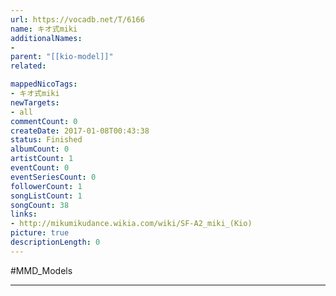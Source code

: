 ```yaml
---
url: https://vocadb.net/T/6166
name: キオ式miki
additionalNames: 
- 
parent: "[[kio-model]]"
related:

mappedNicoTags:
- キオ式miki
newTargets:
- all
commentCount: 0
createDate: 2017-01-08T00:43:38
status: Finished
albumCount: 0
artistCount: 1
eventCount: 0
eventSeriesCount: 0
followerCount: 1
songListCount: 1
songCount: 38
links: 
- http://mikumikudance.wikia.com/wiki/SF-A2_miki_(Kio)
picture: true
descriptionLength: 0
---
```


#MMD_Models



---

